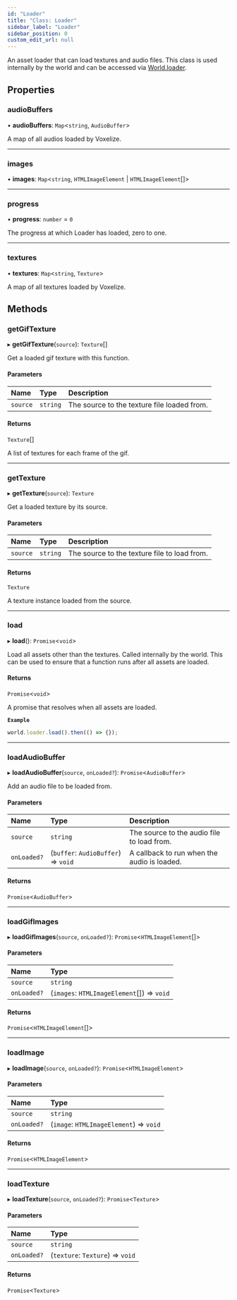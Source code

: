 ```yaml
---
id: "Loader"
title: "Class: Loader"
sidebar_label: "Loader"
sidebar_position: 0
custom_edit_url: null
---
```


An asset loader that can load textures and audio files. This class is used internally by the world
and can be accessed via [World.loader](World.md#loader-404).

## Properties

### audioBuffers

• **audioBuffers**: `Map`\<`string`, `AudioBuffer`\>

A map of all audios loaded by Voxelize.

___

### images

• **images**: `Map`\<`string`, `HTMLImageElement` \| `HTMLImageElement`[]\>

___

### progress

• **progress**: `number` = `0`

The progress at which Loader has loaded, zero to one.

___

### textures

• **textures**: `Map`\<`string`, `Texture`\>

A map of all textures loaded by Voxelize.

## Methods

### getGifTexture

▸ **getGifTexture**(`source`): `Texture`[]

Get a loaded gif texture with this function.

#### Parameters

| Name | Type | Description |
| :------ | :------ | :------ |
| `source` | `string` | The source to the texture file loaded from. |

#### Returns

`Texture`[]

A list of textures for each frame of the gif.

___

### getTexture

▸ **getTexture**(`source`): `Texture`

Get a loaded texture by its source.

#### Parameters

| Name | Type | Description |
| :------ | :------ | :------ |
| `source` | `string` | The source to the texture file to load from. |

#### Returns

`Texture`

A texture instance loaded from the source.

___

### load

▸ **load**(): `Promise`\<`void`\>

Load all assets other than the textures. Called internally by the world.
This can be used to ensure that a function runs after all assets are loaded.

#### Returns

`Promise`\<`void`\>

A promise that resolves when all assets are loaded.

**`Example`**

```ts
world.loader.load().then(() => {});
```

___

### loadAudioBuffer

▸ **loadAudioBuffer**(`source`, `onLoaded?`): `Promise`\<`AudioBuffer`\>

Add an audio file to be loaded from.

#### Parameters

| Name | Type | Description |
| :------ | :------ | :------ |
| `source` | `string` | The source to the audio file to load from. |
| `onLoaded?` | (`buffer`: `AudioBuffer`) => `void` | A callback to run when the audio is loaded. |

#### Returns

`Promise`\<`AudioBuffer`\>

___

### loadGifImages

▸ **loadGifImages**(`source`, `onLoaded?`): `Promise`\<`HTMLImageElement`[]\>

#### Parameters

| Name | Type |
| :------ | :------ |
| `source` | `string` |
| `onLoaded?` | (`images`: `HTMLImageElement`[]) => `void` |

#### Returns

`Promise`\<`HTMLImageElement`[]\>

___

### loadImage

▸ **loadImage**(`source`, `onLoaded?`): `Promise`\<`HTMLImageElement`\>

#### Parameters

| Name | Type |
| :------ | :------ |
| `source` | `string` |
| `onLoaded?` | (`image`: `HTMLImageElement`) => `void` |

#### Returns

`Promise`\<`HTMLImageElement`\>

___

### loadTexture

▸ **loadTexture**(`source`, `onLoaded?`): `Promise`\<`Texture`\>

#### Parameters

| Name | Type |
| :------ | :------ |
| `source` | `string` |
| `onLoaded?` | (`texture`: `Texture`) => `void` |

#### Returns

`Promise`\<`Texture`\>
